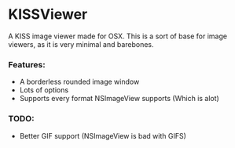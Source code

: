# KISSViewer
A KISS image viewer made for OSX. This is a sort of base for image viewers, as it is very minimal and barebones.

### Features:
- A borderless rounded image window
- Lots of options
- Supports every format NSImageView supports (Which is alot)

### TODO:

- Better GIF support (NSImageView is bad with GIFS)
